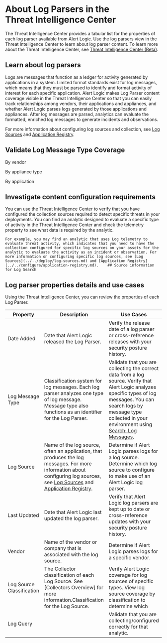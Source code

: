 # About Log Parsers in the Threat Intelligence Center

The Threat Intelligence Center provides a tabular list for the properties of each log parser available from Alert Logic.  Use the log parsers view in the Threat Intelligence Center to learn about log parser content. To learn more about the Threat Intelligence Center, see [Threat Intelligence Center (Beta)](../threat-intelligence-center.md).

## Learn about log parsers

Logs are messages that function as a ledger for activity generated by applications in a system. Limited format standards exist for log messages, which means that they must be parsed to identify and format activity of interest for each specific application. Alert Logic makes Log Parser content coverage visible in the Threat Intelligence Center so that you can easily track relationships among vendors, their applications and appliances, and whether Alert Logic parses logs generated by those applications and appliances. After log messages are parsed, analytics can evaluate the formatted, enriched log messages  to generate incidents and observations.

For more information about configuring log sources and collection, see [Log Sources](../../deploy/log-sources.md) and [Application Registry](../../configure/application-registry.md).

## Validate Log Message Type Coverage

By vendor

By appliance type

By application

##  Investigate content configuration requirements

You can  use the Threat Intelligence Center to verify that you have configured the collection sources required to detect specific threats in your deployments. You can find an analytic designed to evaluate a specific type of activity in the Threat Intelligence Center and check the telemetry property to see what data is required by the analytic.

    For example, you may find an analytic that uses Log telemetry to evaluate threat activity, which indicates that you need to have the collection configured for specific log sources on your assets for the analytic to evaluate the activity as an incident or observation. For more information on configuring specific log sources, see [Log Sources](../../deploy/log-sources.md) and [Application Registry](../../configure/application-registry.md).    ## Source information for Log Search

## Log parser properties details and use cases

Using the Threat Intelligence Center, you can review the properties of each Log Parser.

| Property | Description  | Use Cases | Examples |
|---|---|---|---|
| Date Added | Date that Alert Logic released the Log Parser. | Verify the release date of a log parser or cross-reference releases with your security posture history. | 3rd May 2017 20:07:32 GMT-5 |
| Log Message Type | Classification system for log messages. Each log parser analyzes one type of log message. Message type also functions as an identifier for the Log Parser. | Validate that you are collecting the correct data from a log source. Verify that Alert Logic analyzes specific types of log messages. You can search logs by message type collected in your environment using [Search: Log Messages](../log-message-search.md). | Cisco ASA Inbound TCP Traffic Blocked AWS EC2 Delete Vpc |
| Log Source | Name of the log source, often an application, that produces the log messages. For more information about configuring log sources, see [Log Sources](../../deploy/log-sources.md) and [Application Registry](../../configure/application-registry.md). | Determine if Alert Logic parses logs for a log source. Determine which log source to configure to make use of an Alert Logic log parser. | Cisco ASA Amazon AWS |
| Last Updated | Date that Alert Logic last updated the log parser. | Verify that Alert Logic log parsers are kept up to date or cross-reference updates with your security posture history. | 3rd Jun 2021 20:07:32 GMT-5 |
| Vendor | Name of the vendor or company that is associated with the log source. | Determine if Alert Logic parses logs for a specific vendor. | Cisco AWS |
| Log Source Classification | The Collector classification of each Log Source. See [Collectors Overview] for more information.Classification for the Log Source. | Verify Alert Logic coverage for log sources of specific types. View log source coverage by classification to determine which | Firewall/Router IaaS Email OS |
| Log Query |  | Validate that you are collecting/configured correctly for that analytic. |  |
